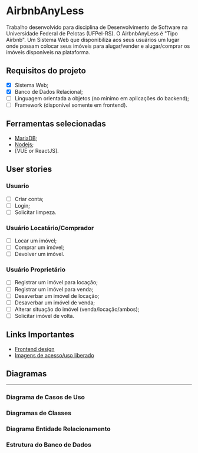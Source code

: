 # AirbnbAnyLess
Trabalho desenvolvido para disciplina de Desenvolvimento de Software na Universidade Federal de Pelotas (UFPel-RS). O AirbnbAnyLess é "Tipo Airbnb". Um Sistema Web que disponibiliza aos seus usuários um lugar onde possam colocar seus imóveis para alugar/vender e alugar/comprar os imóveis disponíveis na plataforma.

## Requisitos do projeto
- [x] Sistema Web;
- [x] Banco de Dados Relacional;
- [ ] Linguagem orientada a objetos (no mínimo em aplicações do backend);
- [ ] Framework (disponível somente em frontend).

## Ferramentas selecionadas
- [MariaDB](https://mariadb.org);
- [Nodejs](https://nodejs.org/en/);
- [VUE or ReactJS].

## User stories
### Usuario
- [ ] Criar conta;
- [ ] Login;
- [ ] Solicitar limpeza.

### Usuário Locatário/Comprador
- [ ] Locar um imóvel;
- [ ] Comprar um imóvel;
- [ ] Devolver um imóvel.

### Usuário Proprietário
- [ ] Registrar um imóvel para locação;
- [ ] Registrar um imóvel para venda;
- [ ] Desaverbar um imóvel de locação;
- [ ] Desaverbar um imóvel de venda;
- [ ] Alterar situação do imóvel (venda/locação/ambos);
- [ ] Solicitar imóvel de volta.

## Links Importantes
- [Frontend design](https://www.figma.com/file/6qkOFYaCl58t0HABiNtkwv/AirbnbAnyLess?node-id=0%3A1)
- [Imagens de acesso/uso liberado](https://unsplash.com)

## Diagramas

---


### Diagrama de Casos de Uso


### Diagramas de Classes


### Diagrama Entidade Relacionamento


### Estrutura do Banco de Dados

